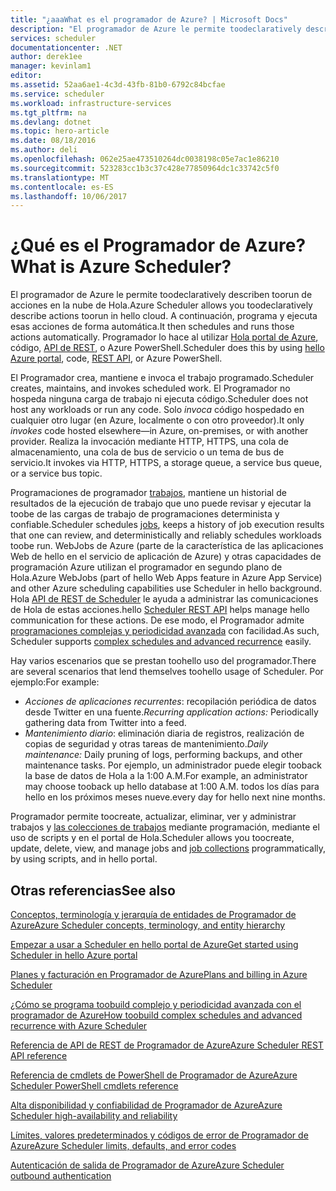 ```yaml
---
title: "¿aaaWhat es el programador de Azure? | Microsoft Docs"
description: "El programador de Azure le permite toodeclaratively describen toorun de acciones en la nube de Hola. A continuación, programa y ejecuta esas acciones de forma automática."
services: scheduler
documentationcenter: .NET
author: derek1ee
manager: kevinlam1
editor: 
ms.assetid: 52aa6ae1-4c3d-43fb-81b0-6792c84bcfae
ms.service: scheduler
ms.workload: infrastructure-services
ms.tgt_pltfrm: na
ms.devlang: dotnet
ms.topic: hero-article
ms.date: 08/18/2016
ms.author: deli
ms.openlocfilehash: 062e25ae473510264dc0038198c05e7ac1e86210
ms.sourcegitcommit: 523283cc1b3c37c428e77850964dc1c33742c5f0
ms.translationtype: MT
ms.contentlocale: es-ES
ms.lasthandoff: 10/06/2017
---
```

# <a name="what-is-azure-scheduler"></a><span data-ttu-id="69406-105">¿Qué es el Programador de Azure?</span><span class="sxs-lookup"><span data-stu-id="69406-105">What is Azure Scheduler?</span></span>
<span data-ttu-id="69406-106">El programador de Azure le permite toodeclaratively describen toorun de acciones en la nube de Hola.</span><span class="sxs-lookup"><span data-stu-id="69406-106">Azure Scheduler allows you toodeclaratively describe actions toorun in hello cloud.</span></span> <span data-ttu-id="69406-107">A continuación, programa y ejecuta esas acciones de forma automática.</span><span class="sxs-lookup"><span data-stu-id="69406-107">It then schedules and runs those actions automatically.</span></span>  <span data-ttu-id="69406-108">Programador lo hace al utilizar [Hola portal de Azure](scheduler-get-started-portal.md), código, [API de REST](https://msdn.microsoft.com/library/mt629143.aspx), o Azure PowerShell.</span><span class="sxs-lookup"><span data-stu-id="69406-108">Scheduler does this by using [hello Azure portal](scheduler-get-started-portal.md), code, [REST API](https://msdn.microsoft.com/library/mt629143.aspx), or Azure PowerShell.</span></span>

<span data-ttu-id="69406-109">El Programador crea, mantiene e invoca el trabajo programado.</span><span class="sxs-lookup"><span data-stu-id="69406-109">Scheduler creates, maintains, and invokes scheduled work.</span></span>  <span data-ttu-id="69406-110">El Programador no hospeda ninguna carga de trabajo ni ejecuta código.</span><span class="sxs-lookup"><span data-stu-id="69406-110">Scheduler does not host any workloads or run any code.</span></span> <span data-ttu-id="69406-111">Solo *invoca* código hospedado en cualquier otro lugar (en Azure, localmente o con otro proveedor).</span><span class="sxs-lookup"><span data-stu-id="69406-111">It only *invokes* code hosted elsewhere—in Azure, on-premises, or with another provider.</span></span> <span data-ttu-id="69406-112">Realiza la invocación mediante HTTP, HTTPS, una cola de almacenamiento, una cola de bus de servicio o un tema de bus de servicio.</span><span class="sxs-lookup"><span data-stu-id="69406-112">It invokes via HTTP, HTTPS, a storage queue, a service bus queue, or a service bus topic.</span></span>

<span data-ttu-id="69406-113">Programaciones de programador [trabajos](scheduler-concepts-terms.md), mantiene un historial de resultados de la ejecución de trabajo que uno puede revisar y ejecutar la toobe de las cargas de trabajo de programaciones determinista y confiable.</span><span class="sxs-lookup"><span data-stu-id="69406-113">Scheduler schedules [jobs](scheduler-concepts-terms.md), keeps a history of job execution results that one can review, and deterministically and reliably schedules workloads toobe run.</span></span> <span data-ttu-id="69406-114">WebJobs de Azure (parte de la característica de las aplicaciones Web de hello en el servicio de aplicación de Azure) y otras capacidades de programación Azure utilizan el programador en segundo plano de Hola.</span><span class="sxs-lookup"><span data-stu-id="69406-114">Azure WebJobs (part of hello Web Apps feature in Azure App Service) and other Azure scheduling capabilities use Scheduler in hello background.</span></span> <span data-ttu-id="69406-115">Hola [API de REST de Scheduler](https://msdn.microsoft.com/library/mt629143.aspx) le ayuda a administrar las comunicaciones de Hola de estas acciones.</span><span class="sxs-lookup"><span data-stu-id="69406-115">hello [Scheduler REST API](https://msdn.microsoft.com/library/mt629143.aspx) helps manage hello communication for these actions.</span></span> <span data-ttu-id="69406-116">De ese modo, el Programador admite [programaciones complejas y periodicidad avanzada](scheduler-advanced-complexity.md) con facilidad.</span><span class="sxs-lookup"><span data-stu-id="69406-116">As such, Scheduler supports [complex schedules and advanced recurrence](scheduler-advanced-complexity.md) easily.</span></span>

<span data-ttu-id="69406-117">Hay varios escenarios que se prestan toohello uso del programador.</span><span class="sxs-lookup"><span data-stu-id="69406-117">There are several scenarios that lend themselves toohello usage of Scheduler.</span></span> <span data-ttu-id="69406-118">Por ejemplo:</span><span class="sxs-lookup"><span data-stu-id="69406-118">For example:</span></span>

* <span data-ttu-id="69406-119">*Acciones de aplicaciones recurrentes*: recopilación periódica de datos desde Twitter en una fuente.</span><span class="sxs-lookup"><span data-stu-id="69406-119">*Recurring application actions:* Periodically gathering data from Twitter into a feed.</span></span>
* <span data-ttu-id="69406-120">*Mantenimiento diario*: eliminación diaria de registros, realización de copias de seguridad y otras tareas de mantenimiento.</span><span class="sxs-lookup"><span data-stu-id="69406-120">*Daily maintenance:* Daily pruning of logs, performing backups, and other maintenance tasks.</span></span> <span data-ttu-id="69406-121">Por ejemplo, un administrador puede elegir tooback la base de datos de Hola a la 1:00 A.M.</span><span class="sxs-lookup"><span data-stu-id="69406-121">For example, an administrator may choose tooback up hello database at 1:00 A.M.</span></span> <span data-ttu-id="69406-122">todos los días para hello en los próximos meses nueve.</span><span class="sxs-lookup"><span data-stu-id="69406-122">every day for hello next nine months.</span></span>

<span data-ttu-id="69406-123">Programador permite toocreate, actualizar, eliminar, ver y administrar trabajos y [las colecciones de trabajos](scheduler-concepts-terms.md) mediante programación, mediante el uso de scripts y en el portal de Hola.</span><span class="sxs-lookup"><span data-stu-id="69406-123">Scheduler allows you toocreate, update, delete, view, and manage jobs and [job collections](scheduler-concepts-terms.md) programmatically, by using scripts, and in hello portal.</span></span>

## <a name="see-also"></a><span data-ttu-id="69406-124">Otras referencias</span><span class="sxs-lookup"><span data-stu-id="69406-124">See also</span></span>
 [<span data-ttu-id="69406-125">Conceptos, terminología y jerarquía de entidades de Programador de Azure</span><span class="sxs-lookup"><span data-stu-id="69406-125">Azure Scheduler concepts, terminology, and entity hierarchy</span></span>](scheduler-concepts-terms.md)

 [<span data-ttu-id="69406-126">Empezar a usar a Scheduler en hello portal de Azure</span><span class="sxs-lookup"><span data-stu-id="69406-126">Get started using Scheduler in hello Azure portal</span></span>](scheduler-get-started-portal.md)

 [<span data-ttu-id="69406-127">Planes y facturación en Programador de Azure</span><span class="sxs-lookup"><span data-stu-id="69406-127">Plans and billing in Azure Scheduler</span></span>](scheduler-plans-billing.md)

 [<span data-ttu-id="69406-128">¿Cómo se programa toobuild complejo y periodicidad avanzada con el programador de Azure</span><span class="sxs-lookup"><span data-stu-id="69406-128">How toobuild complex schedules and advanced recurrence with Azure Scheduler</span></span>](scheduler-advanced-complexity.md)

 [<span data-ttu-id="69406-129">Referencia de API de REST de Programador de Azure</span><span class="sxs-lookup"><span data-stu-id="69406-129">Azure Scheduler REST API reference</span></span>](https://msdn.microsoft.com/library/mt629143)

 [<span data-ttu-id="69406-130">Referencia de cmdlets de PowerShell de Programador de Azure</span><span class="sxs-lookup"><span data-stu-id="69406-130">Azure Scheduler PowerShell cmdlets reference</span></span>](scheduler-powershell-reference.md)

 [<span data-ttu-id="69406-131">Alta disponibilidad y confiabilidad de Programador de Azure</span><span class="sxs-lookup"><span data-stu-id="69406-131">Azure Scheduler high-availability and reliability</span></span>](scheduler-high-availability-reliability.md)

 [<span data-ttu-id="69406-132">Límites, valores predeterminados y códigos de error de Programador de Azure</span><span class="sxs-lookup"><span data-stu-id="69406-132">Azure Scheduler limits, defaults, and error codes</span></span>](scheduler-limits-defaults-errors.md)

 [<span data-ttu-id="69406-133">Autenticación de salida de Programador de Azure</span><span class="sxs-lookup"><span data-stu-id="69406-133">Azure Scheduler outbound authentication</span></span>](scheduler-outbound-authentication.md)

